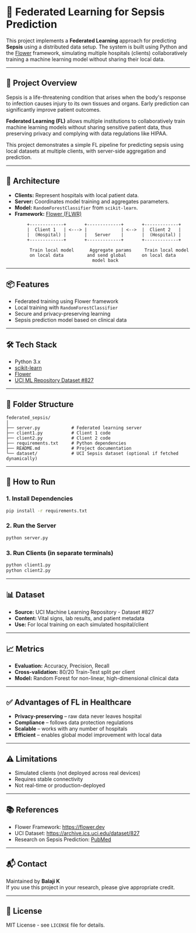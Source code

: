 # 🧠 Federated Learning for Sepsis Prediction

This project implements a **Federated Learning** approach for predicting **Sepsis** using a distributed data setup. The system is built using Python and the [Flower](https://flower.dev) framework, simulating multiple hospitals (clients) collaboratively training a machine learning model without sharing their local data.

---

## 🚀 Project Overview

Sepsis is a life-threatening condition that arises when the body's response to infection causes injury to its own tissues and organs. Early prediction can significantly improve patient outcomes.

**Federated Learning (FL)** allows multiple institutions to collaboratively train machine learning models without sharing sensitive patient data, thus preserving privacy and complying with data regulations like HIPAA.

This project demonstrates a simple FL pipeline for predicting sepsis using local datasets at multiple clients, with server-side aggregation and prediction.

---

## 🧱 Architecture

- **Clients:** Represent hospitals with local patient data.
- **Server:** Coordinates model training and aggregates parameters.
- **Model:** `RandomForestClassifier` from `scikit-learn`.
- **Framework:** [Flower (FLWR)](https://flower.dev/)

```
        +-------------+       +-------------+       +-------------+
        |  Client 1   | <---> |             | <-->  |  Client 2   |
        |  (Hospital) |       |   Server    |       |  (Hospital) |
        +-------------+       +-------------+       +-------------+

         Train local model      Aggregate params     Train local model
         on local data         and send global      on local data
                                 model back
```

---

## 📦 Features

- Federated training using Flower framework
- Local training with `RandomForestClassifier`
- Secure and privacy-preserving learning
- Sepsis prediction model based on clinical data

---

## 🛠️ Tech Stack

- Python 3.x
- [scikit-learn](https://scikit-learn.org/)
- [Flower](https://flower.dev/)
- [UCI ML Repository Dataset #827](https://archive.ics.uci.edu/dataset/827)

---

## 📁 Folder Structure

```
federated_sepsis/
│
├── server.py            # Federated learning server
├── client1.py           # Client 1 code
├── client2.py           # Client 2 code
├── requirements.txt     # Python dependencies
├── README.md            # Project documentation
└── dataset/             # UCI Sepsis dataset (optional if fetched dynamically)
```

---

## 🧪 How to Run

### 1. Install Dependencies

```bash
pip install -r requirements.txt
```

### 2. Run the Server

```bash
python server.py
```

### 3. Run Clients (in separate terminals)

```bash
python client1.py
python client2.py
```

---

## 📊 Dataset

- **Source:** UCI Machine Learning Repository - Dataset #827
- **Content:** Vital signs, lab results, and patient metadata
- **Use:** For local training on each simulated hospital/client

---

## 📈 Metrics

- **Evaluation:** Accuracy, Precision, Recall
- **Cross-validation:** 80/20 Train-Test split per client
- **Model:** Random Forest for non-linear, high-dimensional clinical data

---

## ✅ Advantages of FL in Healthcare

- **Privacy-preserving** – raw data never leaves hospital
- **Compliance** – follows data protection regulations
- **Scalable** – works with any number of hospitals
- **Efficient** – enables global model improvement with local data

---

## ⚠️ Limitations

- Simulated clients (not deployed across real devices)
- Requires stable connectivity
- Not real-time or production-deployed

---

## 📚 References

- Flower Framework: https://flower.dev
- UCI Dataset: https://archive.ics.uci.edu/dataset/827
- Research on Sepsis Prediction: [PubMed](https://pubmed.ncbi.nlm.nih.gov/)

---

## 📬 Contact

Maintained by **Balaji K**  
If you use this project in your research, please give appropriate credit.

---

## 📄 License

MIT License - see `LICENSE` file for details.
